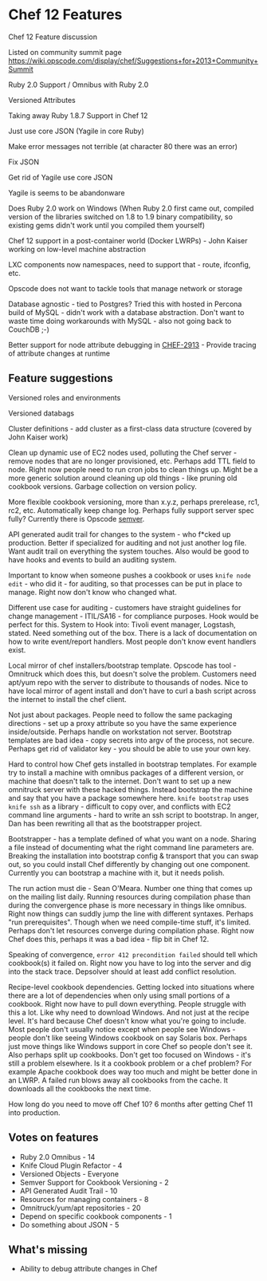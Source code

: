 Chef 12 Features
================

Chef 12 Feature discussion

Listed on community summit page
https://wiki.opscode.com/display/chef/Suggestions+for+2013+Community+Summit  

Ruby 2.0 Support / Omnibus with Ruby 2.0

Versioned Attributes

Taking away Ruby 1.8.7 Support in Chef 12

Just use core JSON (Yagile in core Ruby)

Make error messages not terrible (at character 80 there was an error)

Fix JSON

Get rid of Yagile use core JSON

Yagile is seems to be abandonware

Does Ruby 2.0 work on Windows (When Ruby 2.0 first came out, compiled version of the libraries switched on 1.8 
to 1.9 binary compatibility, so existing gems didn't work until you compiled them yourself)

Chef 12 support in a post-container world (Docker LWRPs) - John Kaiser working on low-level machine abstraction

LXC components now namespaces, need to support that - route, ifconfig, etc.

Opscode does not want to tackle tools that manage network or storage

Database agnostic - tied to Postgres?  Tried this with hosted in Percona build of MySQL - didn't work with a database abstraction.  Don't want to waste time doing workarounds with MySQL - also not going back to CouchDB ;-)

Better support for node attribute debugging in [CHEF-2913](https://tickets.opscode.com/browse/CHEF-2913) - Provide tracing of attribute changes at runtime

## Feature suggestions

Versioned roles and environments

Versioned databags

Cluster definitions - add cluster as a first-class data structure (covered by John Kaiser work)

Clean up dynamic use of EC2 nodes used, polluting the Chef server - remove nodes that are no longer provisioned, etc.  Perhaps add TTL field to node.  Right now people need to run cron jobs to clean things up.  Might be a more generic solution around cleaning up old things - like pruning old cookbook versions.  Garbage collection on version policy.

More flexible cookbook versioning, more than x.y.z, perhaps prerelease, rc1, rc2, etc.  Automatically keep change log.  Perhaps fully support server spec fully?  Currently there is Opscode [semver](http://semver.org).

API generated audit trail for changes to the system - who f*cked up production.  Better if specialized for auditing and not just another log file.  Want audit trail on everything the system touches.  Also would be good to have hooks and events to build an auditing system.

Important to know when someone pushes a cookbook or uses `knife node edit` - who did it - for auditing, so that processes can be put in place to manage.  Right now don't know who changed what.

Different use case for auditing - customers have straight guidelines for change management - ITIL/SA16 - for compliance purposes.  Hook would be perfect for this.  System to Hook into: Tivoli event manager, Logstash, stated.  Need something out of the box.  There is a lack of documentation on how to write event/report handlers.  Most people don't know event handlers exist.

Local mirror of chef installers/bootstrap template.  Opscode has tool - Omnitruck which does this, but doesn't solve the problem.  Customers need apt/yum repo with the server to distribute to thousands of nodes.  Nice to have local mirror of agent install and don't have to curl a bash script across the internet to install the chef client.

Not just about packages.  People need to follow the same packaging directions - set up a proxy attribute so you have the same experience inside/outside.  Perhaps handle on workstation not server.  Bootstrap templates are bad idea - copy secrets into argv of the process, not secure.  Perhaps get rid of validator key - you should be able to use your own key.

Hard to control how Chef gets installed in bootstrap templates.  For example try to install a machine with omnibus packages of a different version, or machine that doesn't talk to the internet.  Don't want to set up a new omnitruck server with these hacked things.  Instead bootstrap the machine and say that you have a package somewhere here.  `knife bootstrap` uses `knife ssh` as a library - difficult to copy over, and conflicts with EC2 command line arguments - hard to write an ssh script to bootstrap.  In anger, Dan has been rewriting all that as the bootstrapper project.

Bootstrapper - has a template defined of what you want on a node.  Sharing a file instead of documenting what the right command line parameters are.  Breaking the installation into bootstrap config & transport that you can swap out, so you could install Chef differently by changing out one component.  Currently you can bootstrap a machine with it, but it needs polish.

The run action must die - Sean O'Meara.  Number one thing that comes up on the mailing list daily.  Running resources during compilation phase than during the convergence phase is more necessary in things like omnibus.  Right now things can suddly jump the line with different syntaxes.  Perhaps "run prerequisites".  Though when we need compile-time stuff, it's limited.  Perhaps don't let resources converge during compilation phase.  Right now Chef does this, perhaps it was a bad idea - flip bit in Chef 12.

Speaking of convergence, `error 412 precondition failed` should tell which cookbook(s) it failed on.  Right now you have to log into the server and dig into the stack trace.  Depsolver should at least add conflict resolution.

Recipe-level cookbook dependencies.  Getting locked into situations where there are a lot of dependencies when only using small portions of a cookbook.  Right now have to pull down everything.  People struggle with this a lot.  Like why need to download Windows.  And not just at the recipe level.  It's hard because Chef doesn't know what you're going to include.  Most people don't usually notice except when people see Windows - people don't like seeing Windows cookbook on say Solaris box.  Perhaps just move things like Windows support in core Chef so people don't see it.  Also perhaps split up cookbooks.  Don't get too focused on Windows - it's still a problem elsewhere.  Is it a cookbook problem or a chef problem?  For example Apache cookbook does way too much and might be better done in an LWRP.  A failed run blows away all cookbooks from the cache.   It downloads all the cookbooks the next time.

How long do you need to move off Chef 10?  6 months after getting Chef 11 into production.

## Votes on features

* Ruby 2.0 Omnibus - 14
* Knife Cloud Plugin Refactor - 4
* Versioned Objects - Everyone
* Semver Support for Cookbook Versioning - 2
* API Generated Audit Trail - 10
* Resources for managing containers - 8
* Omnitruck/yum/apt repositories - 20
* Depend on specific cookbook components - 1
* Do something about JSON - 5

## What's missing

* Ability to debug attribute changes in Chef
